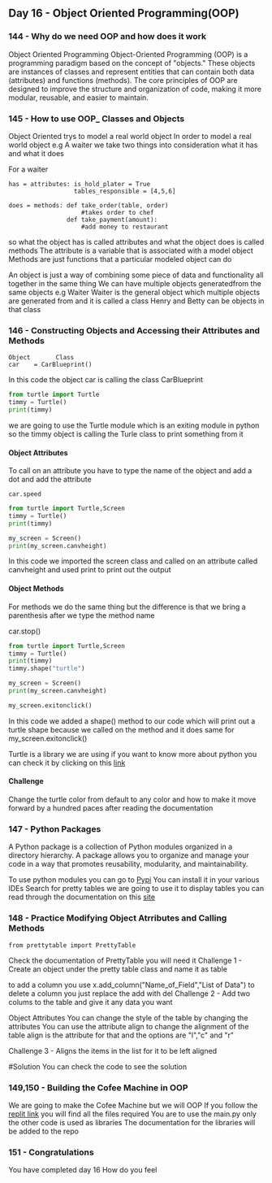 ## Day 16 - Object Oriented Programming(OOP)

### 144 - Why do we need OOP and how does it work
Object Oriented Programming
Object-Oriented Programming (OOP) is a programming paradigm based on the concept of "objects."
These objects are instances of classes and represent entities that can contain both data (attributes) and functions (methods).
The core principles of OOP are designed to improve the structure and organization of code, making it more modular, reusable, and easier to maintain.

### 145 - How to use OOP_ Classes and Objects
Object Oriented trys to model a real world object
In order to model a real world object e.g A waiter
we take two things into consideration
what it has and what it does

For a waiter
```
has = attributes: is_hold_plater = True
                  tables_responsible = [4,5,6]

does = methods: def take_order(table, order)
                    #takes order to chef
                def take_payment(amount):
                    #add money to restaurant
```
so what the object has is called attributes and what the object does is called methods
The attribute is a variable that is associated with a model object
Methods are just functions that a particular modeled object can do

An object is just a way of combining some piece of data and functionality all together in the same thing
We can have multiple objects generatedfrom the same objects
e.g Waiter
Waiter is the general object which multiple objects are generated from and it is called a class
Henry and Betty can be objects in that class

### 146 - Constructing Objects and Accessing their Attributes and Methods

```
Object       Class
car    = CarBlueprint()
```
In this code the object car is calling the class CarBlueprint

```Python
from turtle import Turtle
timmy = Turtle()
print(timmy)
```

we are going to use the Turtle module which is an exiting module in python
so the timmy object is calling the Turle class to print something from it

#### Object Attributes
To call on an attribute you have to type the name of the object and add a dot and add the attribute

```
car.speed
```

```Python
from turtle import Turtle,Screen
timmy = Turtle()
print(timmy)

my_screen = Screen()
print(my_screen.canvheight)
```
In this code we imported the screen class and called on an attribute called canvheight and used print to print out the output

#### Object Methods
For methods we do the same thing but the difference is that we bring a parenthesis after we type the method name

car.stop()
```Python
from turtle import Turtle,Screen
timmy = Turtle()
print(timmy)
timmy.shape("turtle")

my_screen = Screen()
print(my_screen.canvheight)

my_screen.exitonclick()
```
In this code we added a shape() method to our code which will print out a turtle shape because we called on the method
and it does same for my_screen.exitonclick()

Turtle is a library we are using
if you want to know more about python you can check it by clicking on this [link](docs.python.org/3/library/turtle.html)

#### Challenge
Change the turtle color from default to any color and how to make it move forward by a hundred paces after reading the documentation

### 147 - Python Packages
A Python package is a collection of Python modules organized in a directory hierarchy.
A package allows you to organize and manage your code in a way that promotes reusability, modularity, and maintainability.

To use python modules you can go to [Pypi](pypi.org/search)
You can install it in your various IDEs
Search for pretty tables
we are going to use it to display tables
you can read through the documentation on this [site](code.google.com/archive/prettytable/wikis/Tutorial.wiki)

### 148 - Practice Modifying Object Atrributes and Calling Methods
```
from prettytable import PrettyTable
```
Check the documentation of PrettyTable
you will need it
Challenge 1 - Create an object under the pretty table class and name it as table

to add a column you use x.add_column("Name_of_Field","List of Data")
to delete a column you just replace the add with del
Challenge 2 - Add two colums to the table and give it any data you want

Object Attributes
You can change the style of the table by changing the attributes
You can use the attribute align to change the alignment of the table
align is the attribute for that and the options are "l","c" and "r"

Challenge 3 - Aligns the items in the list for it to be left aligned

#Solution
You can check the code to see the solution

### 149,150 - Building the Cofee Machine in OOP
We are going to make the Cofee Machine but we will OOP
If you follow the [replit link](https://repl.it/@appbrewery/oop-coffee-machine-start) you will find all the files required
You are to use the main.py only the other code is used as libraries
The documentation for the libraries will be added to the repo

### 151 - Congratulations
You have completed day 16
How do you feel

